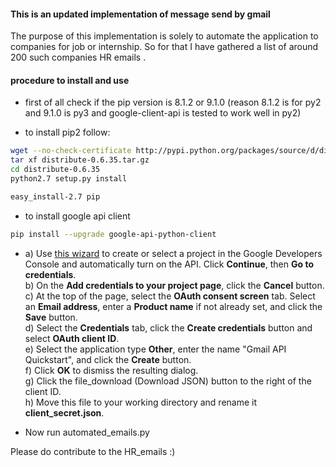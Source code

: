 #### This is an updated implementation of message send by gmail

The purpose of this implementation is solely to automate the application to companies for job or internship. So for that I have 
gathered a list of around 200 such companies HR emails .

#### procedure to install and use

 * first of all check if the pip version is 8.1.2 or 9.1.0 (reason 8.1.2 is for py2 and 9.1.0 is py3 and google-client-api is tested to work well in py2)
 
 * to install pip2 follow:
 ```sh
 wget --no-check-certificate http://pypi.python.org/packages/source/d/distribute/distribute-0.6.35.tar.gz
tar xf distribute-0.6.35.tar.gz
cd distribute-0.6.35
python2.7 setup.py install

easy_install-2.7 pip
```
 * to install google api client 
 ```sh 
 pip install --upgrade google-api-python-client 
 ```
 
 * a) Use [this wizard](https://console.developers.google.com/start/api?id=gmail) to create or select a project in the Google  Developers Console and automatically turn on the API. Click **Continue**, then **Go to credentials**.  
 b) On the **Add credentials to your project page**, click the **Cancel** button.  
 c) At the top of the page, select the **OAuth consent screen** tab. Select an **Email address**, enter a **Product name** if not already set, and click the **Save** button.  
 d) Select the **Credentials** tab, click the **Create credentials** button and select **OAuth client ID**.  
 e) Select the application type **Other**, enter the name "Gmail API Quickstart", and click the **Create** button.  
 f) Click **OK** to dismiss the resulting dialog.  
 g) Click the file_download (Download JSON) button to the right of the client ID.  
 h) Move this file to your working directory and rename it **client_secret.json**.   

 * Now run automated_emails.py

Please do contribute to the HR_emails :)
